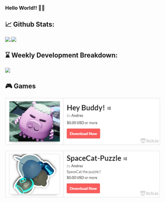 ### Hello World!! 🎯️🚀️

## 📈 **Github Stats:**

<a href="#">
  <img align="center" src="https://github-readme-stats.vercel.app/api?username=andrescrd&show_icons=true&include_all_commits=true&count_private=true&hide=stars,prs&theme=dark" />
</a>
<a href="#">
  <img align="center" src="https://github-readme-stats.vercel.app/api/top-langs/?username=andrescrd&layout=compact&theme=dark&hide=ShaderLab,JavaScript" />
</a>

## ⌛ **Weekly Development Breakdown:**

<a href="#">
  <img align="center" src="https://github-readme-stats.vercel.app/api/wakatime?username=andrescrd&langs_count=5&layout=compact&theme=dark" />
</a>


## 🎮 **Games**  

<a href="https://andrescrd.itch.io/hey-buddy">
  <img align="center" src="https://github.com/andrescrd/assets/blob/master/heybuddy.png" />
</a>
<br/><br/>
<a href="https://andrescrd.itch.io/spacecat-puzzle">
  <img align="center" src="https://github.com/andrescrd/assets/blob/master/spacecat.png" />
</a>

 
